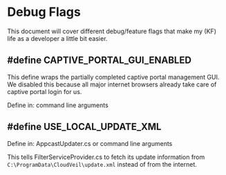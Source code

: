 # Debug Flags

This document will cover different debug/feature flags that make my (KF) life as a developer a little bit easier.

## #define CAPTIVE_PORTAL_GUI_ENABLED
This define wraps the partially completed captive portal management GUI. We disabled this because all major internet browsers already take care of captive portal login for us.

Define in: command line arguments

## #define USE_LOCAL_UPDATE_XML
Define in: AppcastUpdater.cs or command line arguments

This tells FilterServiceProvider.cs to fetch its update information from `C:\ProgramData\CloudVeil\update.xml` instead of from the internet.